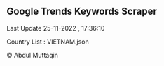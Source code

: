 

## Google Trends Keywords Scraper 
 
Last Update 25-11-2022 , 17:36:10

Country List :
VIETNAM.json



© Abdul Muttaqin 

